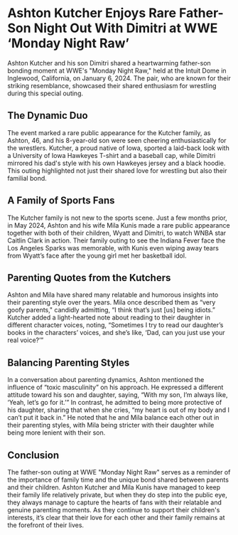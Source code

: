# Ashton Kutcher Enjoys Rare Father-Son Night Out With Dimitri at WWE ‘Monday Night Raw’

Ashton Kutcher and his son Dimitri shared a heartwarming father-son bonding moment at WWE's "Monday Night Raw," held at the Intuit Dome in Inglewood, California, on January 6, 2024. The pair, who are known for their striking resemblance, showcased their shared enthusiasm for wrestling during this special outing.

## The Dynamic Duo

The event marked a rare public appearance for the Kutcher family, as Ashton, 46, and his 8-year-old son were seen cheering enthusiastically for the wrestlers. Kutcher, a proud native of Iowa, sported a laid-back look with a University of Iowa Hawkeyes T-shirt and a baseball cap, while Dimitri mirrored his dad's style with his own Hawkeyes jersey and a black hoodie. This outing highlighted not just their shared love for wrestling but also their familial bond.

## A Family of Sports Fans

The Kutcher family is not new to the sports scene. Just a few months prior, in May 2024, Ashton and his wife Mila Kunis made a rare public appearance together with both of their children, Wyatt and Dimitri, to watch WNBA star Caitlin Clark in action. Their family outing to see the Indiana Fever face the Los Angeles Sparks was memorable, with Kunis even wiping away tears from Wyatt’s face after the young girl met her basketball idol.

## Parenting Quotes from the Kutchers

Ashton and Mila have shared many relatable and humorous insights into their parenting style over the years. Mila once described them as “very goofy parents," candidly admitting, “I think that’s just [us] being idiots.” Kutcher added a light-hearted note about reading to their daughter in different character voices, noting, “Sometimes I try to read our daughter’s books in the characters’ voices, and she’s like, ‘Dad, can you just use your real voice?’”

## Balancing Parenting Styles

In a conversation about parenting dynamics, Ashton mentioned the influence of “toxic masculinity” on his approach. He expressed a different attitude toward his son and daughter, saying, “With my son, I’m always like, ‘Yeah, let’s go for it.’” In contrast, he admitted to being more protective of his daughter, sharing that when she cries, “my heart is out of my body and I can’t put it back in.” He noted that he and Mila balance each other out in their parenting styles, with Mila being stricter with their daughter while being more lenient with their son.

## Conclusion

The father-son outing at WWE "Monday Night Raw" serves as a reminder of the importance of family time and the unique bond shared between parents and their children. Ashton Kutcher and Mila Kunis have managed to keep their family life relatively private, but when they do step into the public eye, they always manage to capture the hearts of fans with their relatable and genuine parenting moments. As they continue to support their children's interests, it’s clear that their love for each other and their family remains at the forefront of their lives.